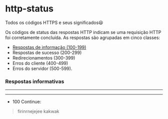 # http-status
Todos os códigos HTTPS e seus significados😃

Os códigos de status das respostas HTTP indicam se uma requisição HTTP foi corretamente concluída. As respostas são agrupadas em cinco classes:

* [Respostas de informação (100-199)](/)
* Respostas de sucesso (200-299)
* Redirecionamentos (300-399)
* Erros do cliente (400-499)
* Erros do servidor (500-599).

### Respostas informativas
***
***

* 100 Continue:
> firinrnejejee
> kakwak
